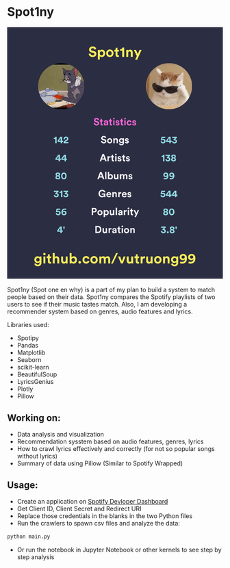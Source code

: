 # Spot1ny

![alt text](https://github.com/vutruong99/Spot1ny/blob/master/images/result.png?raw=true)

Spot1ny (Spot one en why) is a part of my plan to build a system to match people based on their data. Spot1ny compares the Spotify playlists of two users to see if their music tastes match. Also, I am developing a recommender system based on genres, audio features and lyrics. 

Libraries used:
* Spotipy
* Pandas
* Matplotlib
* Seaborn
* scikit-learn
* BeautifulSoup
* LyricsGenius
* Plotly
* Pillow


## Working on:
* Data analysis and visualization
* Recommendation sysstem based on audio features, genres, lyrics
* How to crawl lyrics effectively and correctly (for not so popular songs without lyrics)
* Summary of data using Pillow (Similar to Spotify Wrapped)

## Usage:
* Create an application on [Spotify Devloper Dashboard](https://developer.spotify.com/dashboard/login)
* Get Client ID, Client Secret and Redirect URI
* Replace those credentials in the blanks in the two Python files
* Run the crawlers to spawn csv files and analyze the data:

```bash
python main.py
```

* Or run the notebook in Jupyter Notebook or other kernels to see step by step analysis
